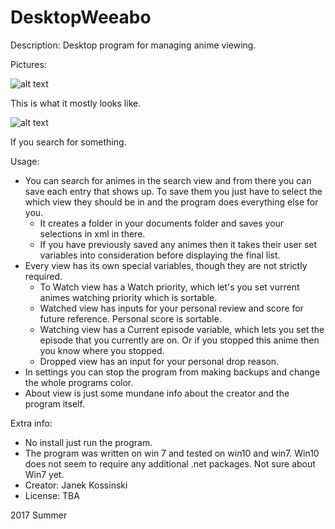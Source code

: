 # DesktopWeeabo
Description: Desktop program for managing anime viewing.

Pictures:

![alt text](https://www.upload.ee/image/7184980/nosearch.jpg)

This is what it mostly looks like.

![alt text](https://www.upload.ee/image/7184985/withsearch.jpg)

If you search for something.

Usage:
  * You can search for animes in the search view and from there you can save each entry that shows up. To save them you just have to select the which view they should be in and the program does everything else for you.
    * It creates a folder in your documents folder and saves your selections in xml in there.
    * If you have previously saved any animes then it takes their user set variables into consideration before displaying the final list.
  * Every view has its own special variables, though they are not strictly required.
    * To Watch view has a Watch priority, which let's you set vurrent animes watching priority which is sortable.
    * Watched view has inputs for your personal review and score for future reference. Personal score is sortable.
    * Watching view has a Current episode variable, which lets you set the episode that you currently are on. Or if you stopped this anime then you know where you stopped.
    * Dropped view has an input for your personal drop reason.
  * In settings you can stop the program from making backups and change the whole programs color.
  * About view is just some mundane info about the creator and the program itself.
  
Extra info:
  * No install just run the program.
  * The program was written on win 7 and tested on win10 and win7. Win10 does not seem to require any additional .net packages. Not sure about Win7 yet.
  * Creator: Janek Kossinski
  * License: TBA

2017 Summer
